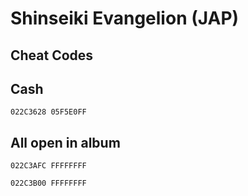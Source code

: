 # Shinseiki Evangelion (JAP)

## Cheat Codes

## Cash

```
022C3628 05F5E0FF 

```

## All open in album

```
022C3AFC FFFFFFFF 

022C3B00 FFFFFFFF 

```

